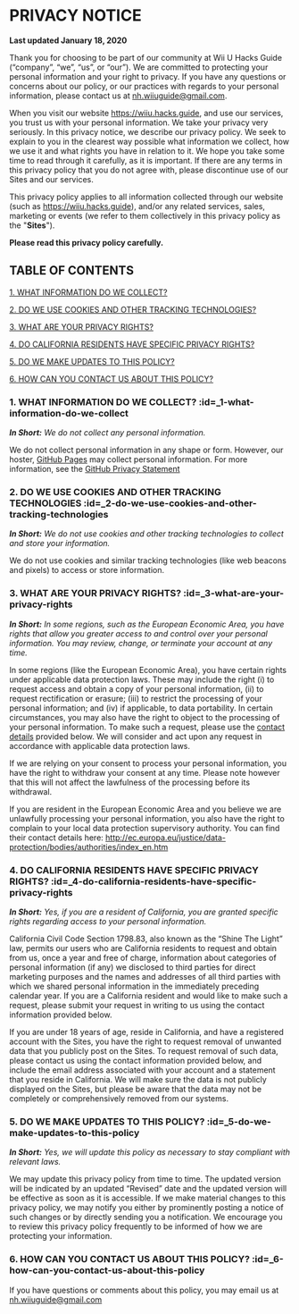 # PRIVACY NOTICE

**Last updated January 18, 2020**


Thank you for choosing to be part of our community at Wii U Hacks Guide (“company”, “we”, “us”, or “our”). We are committed to protecting your personal information and your right to privacy. If you have any questions or concerns about our policy, or our practices with regards to your personal information, please contact us at nh.wiiuguide@gmail.com.

When you visit our website https://wiiu.hacks.guide, and use our services, you trust us with your personal information. We take your privacy very seriously. In this privacy notice, we describe our privacy policy. We seek to explain to you in the clearest way possible what information we collect, how we use it and what rights you have in relation to it. We hope you take some time to read through it carefully, as it is important. If there are any terms in this privacy policy that you do not agree with, please discontinue use of our Sites and our services.

This privacy policy applies to all information collected through our website (such as https://wiiu.hacks.guide), and/or any related services, sales, marketing or events (we refer to them collectively in this privacy policy as the "**Sites**").

**Please read this privacy policy carefully.**


## TABLE OF CONTENTS

[1. WHAT INFORMATION DO WE COLLECT?](privacy-policy?id=_1-what-information-do-we-collect)

[2. DO WE USE COOKIES AND OTHER TRACKING TECHNOLOGIES?](privacy-policy?id=_2-do-we-use-cookies-and-other-tracking-technologies)

[3. WHAT ARE YOUR PRIVACY RIGHTS?](privacy-policy?id=_3-what-are-your-privacy-rights)

[4. DO CALIFORNIA RESIDENTS HAVE SPECIFIC PRIVACY RIGHTS?](privacy-policy?id=_4-do-california-residents-have-specific-privacy-rights)

[5. DO WE MAKE UPDATES TO THIS POLICY?](privacy-policy?id=_5-do-we-make-updates-to-this-policy)

[6. HOW CAN YOU CONTACT US ABOUT THIS POLICY?](privacy-policy?id=_6-how-can-you-contact-us-about-this-policy)



### 1. WHAT INFORMATION DO WE COLLECT? :id=_1-what-information-do-we-collect

***In Short:*** *We do not collect any personal information.*

We do not collect personal information in any shape or form. However, our hoster, [GitHub Pages](https://pages.github.com/) may collect personal information. For more information, see the [GitHub Privacy Statement](https://help.github.com/en/github/site-policy/github-privacy-statement)


### 2. DO WE USE COOKIES AND OTHER TRACKING TECHNOLOGIES :id=_2-do-we-use-cookies-and-other-tracking-technologies
***In Short:*** *We do not use cookies and other tracking technologies to collect and store your information.*

We do not use cookies and similar tracking technologies (like web beacons and pixels) to access or store information.


### 3. WHAT ARE YOUR PRIVACY RIGHTS? :id=_3-what-are-your-privacy-rights

***In Short:*** *In some regions, such as the European Economic Area, you have rights that allow you greater access to and control over your personal information. You may review, change, or terminate your account at any time.*

In some regions (like the European Economic Area), you have certain rights under applicable data protection laws. These may include the right (i) to request access and obtain a copy of your personal information, (ii) to request rectification or erasure; (iii) to restrict the processing of your personal information; and (iv) if applicable, to data portability. In certain circumstances, you may also have the right to object to the processing of your personal information. To make such a request, please use the [contact details](privacy-policy?id=_6-how-can-you-contact-us-about-this-policy) provided below. We will consider and act upon any request in accordance with applicable data protection laws.

If we are relying on your consent to process your personal information, you have the right to withdraw your consent at any time. Please note however that this will not affect the lawfulness of the processing before its withdrawal.

If you are resident in the European Economic Area and you believe we are unlawfully processing your personal information, you also have the right to complain to your local data protection supervisory authority. You can find their contact details here: http://ec.europa.eu/justice/data-protection/bodies/authorities/index_en.htm


### 4. DO CALIFORNIA RESIDENTS HAVE SPECIFIC PRIVACY RIGHTS? :id=_4-do-california-residents-have-specific-privacy-rights

***In Short:*** *Yes, if you are a resident of California, you are granted specific rights regarding access to your personal information.*

California Civil Code Section 1798.83, also known as the “Shine The Light” law, permits our users who are California residents to request and obtain from us, once a year and free of charge, information about categories of personal information (if any) we disclosed to third parties for direct marketing purposes and the names and addresses of all third parties with which we shared personal information in the immediately preceding calendar year. If you are a California resident and would like to make such a request, please submit your request in writing to us using the contact information provided below.

If you are under 18 years of age, reside in California, and have a registered account with the Sites, you have the right to request removal of unwanted data that you publicly post on the Sites. To request removal of such data, please contact us using the contact information provided below, and include the email address associated with your account and a statement that you reside in California. We will make sure the data is not publicly displayed on the Sites, but please be aware that the data may not be completely or comprehensively removed from our systems.


### 5. DO WE MAKE UPDATES TO THIS POLICY? :id=_5-do-we-make-updates-to-this-policy

***In Short:*** *Yes, we will update this policy as necessary to stay compliant with relevant laws.*

We may update this privacy policy from time to time. The updated version will be indicated by an updated “Revised” date and the updated version will be effective as soon as it is accessible. If we make material changes to this privacy policy, we may notify you either by prominently posting a notice of such changes or by directly sending you a notification. We encourage you to review this privacy policy frequently to be informed of how we are protecting your information.


### 6. HOW CAN YOU CONTACT US ABOUT THIS POLICY? :id=_6-how-can-you-contact-us-about-this-policy

If you have questions or comments about this policy, you may email us at nh.wiiuguide@gmail.com